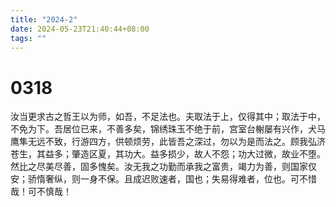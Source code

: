 ```yaml
---
title: "2024-2"
date: 2024-05-23T21:40:44+08:00
tags: ""
---
```


# 0318

汝当更求古之哲王以为师，如吾，不足法也。夫取法于上，仅得其中；取法于中，不免为下。吾居位已来，不善多矣，锦绣珠玉不绝于前，宫室台榭屡有兴作，犬马鹰隼无远不致，行游四方，供顿烦劳，此皆吾之深过，勿以为是而法之。顾我弘济苍生，其益多；肇造区夏，其功大。益多损少，故人不怨；功大过微，故业不堕。然比之尽美尽善，固多愧矣。汝无我之功勤而承我之富贵，竭力为善，则国家仅安；骄惰奢纵，则一身不保。且成迟败速者，国也；失易得难者，位也。可不惜哉！可不慎哉！